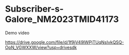 # Subscriber-s-Galore_NM2023TMID41173

Demo video

https://drive.google.com/file/d/1f9jV49IWPjTUqNsIvkQSQ-OpN_VGWXXW/view?usp=drivesdk
